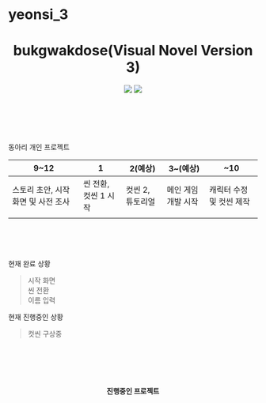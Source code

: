 # yeonsi_3
<h1 align="center"><b>
bukgwakdose(Visual Novel Version 3)</b></h1>
<p align="center">
<img src="https://img.shields.io/badge/made by-mir0173-red">
<img src="https://img.shields.io/badge/Unity-3.26-yellow">
</p>
<br/><br/><br/><br/>

동아리 개인 프로젝트

|9~12|1|2(예상)|3~(예상)|~10|
|---|---|---|---|---|
|스토리 초안, 시작 화면 및 사전 조사|씬 전환, 컷씬 1 시작|컷씬 2, 튜토리얼|메인 게임 개발 시작|캐릭터 수정 및 컷씬 제작|
|||||



<br/><br/><br/>

현재 완료 상황
>시작 화면<br/>
>씬 전환<br/>
>이름 입력<br/>


현재 진행중인 상황
>컷씬 구상중<br/>

<br/><br/><br/><br/>
<p align="center"><b>진행중인 프로젝트</b></p>
